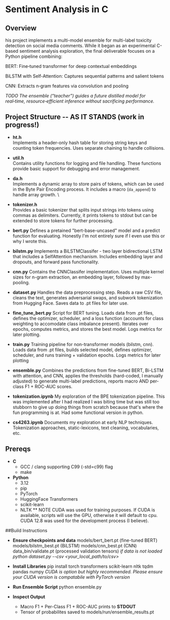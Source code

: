 # Sentiment Analysis in C

## Overview

his project implements a multi-model ensemble for multi-label toxicity detection on social media comments. While it began as an experimental C-based sentiment analysis exploration, the final deliverable focuses on a Python pipeline combining:

BERT: Fine‑tuned transformer for deep contextual embeddings

BiLSTM with Self-Attention: Captures sequential patterns and salient tokens

CNN: Extracts n‑gram features via convolution and pooling

  *TODO The ensemble (“teacher”) guides a future distilled model for real‑time, resource‑efficient inference without sacrificing performance.*

## Project Structure -- AS IT STANDS (work in progress!)

- **ht.h**  
  Implements a header-only hash table for storing string keys and counting token frequencies. Uses separate chaining to handle collisions.  
  

- **util.h**  
  Contains utility functions for logging and file handling. These functions provide basic support for debugging and error management.  


- **da.h**  
  Implements a dynamic array to store pairs of tokens, which can be used in the Byte Pair Encoding process. It includes a macro (`da_append`) to handle array growth.  \

- **tokenizer.h**  
  Provides a basic tokenizer that splits input strings into tokens using commas as delimiters. Currently, it prints tokens to stdout but can be extended to store tokens for further processing.

- **bert.py**
    Defines a pretained "bert-base-uncased" model and a predict function for evaluating. Honestly I'm not entirely sure if I even use this or why I wrote this.
  
- **bilstm.py**
    Implements a BiLSTMClassifer - two layer bidirectional LSTM that includes a SelfAttention mechanism. Includes embedding layer and dropouts, and forward pass functionality.
    
- **cnn.py**
    Contains the CNNClassifer implementation. Uses multiple kernel sizes for n-gram extraction, an embedding layer, followed by max-pooling.
  
- **dataset.py**
    Handles the data preprocessing step. Reads a raw CSV file, cleans the text, generates adversarial swaps, and subwork tokenization from Hugging Face. Saves data to .pt files for later use.
  
- **fine_tune_bert.py**
    Script for BERT tuning. Loads data from .pt files, defines the optimizer, scheduler, and a loss function (accounts for class weighting to accomodate class imbalance present). Iterates over epochs, computes metrics, and stores the best model. Logs metrics for later plotting. 

- **train.py**
    Training pipeline for non-transformer models (bilstm, cnn). Loads data from .pt files, builds selected model, defines optimizer, scheduler, and runs training + validation epochs. Logs metrics for later plotting
  
- **ensemble.py**
    Combines the predictions from fine-tuned BERT, Bi-LSTM with attention, and CNN, applies the thresholds (hard-coded, I manually adjusted) to generate multi-label predictions, reports macro AND per-class F1 + ROC-AUC scores.



- **tokenization.ipynb**
    My exploration of the BPE tokenization pipeline. This was implemented after I had realized I was biting time but was still too stubborn to give up doing things from scratch because that's where the fun programming is at. Had some functional version in python.
  
- **cs4263.ipynb**
    Documents my exploration at early NLP techniques. Tokenization approaches, static-lexicons, text cleaning, vocabularies, etc. 

## Prereqs
- **C**
    - GCC / clang supporting C99 (-std=c99) flag
    - make
- **Python**
  - 3.12
  - pip
  - PyTorch
  - HuggingFace Transformers
  - scikit-learn
  - NLTK
  ** NOTE CUDA was used for training purposes. If CUDA is available, scripts will use the GPU, otherwise it will default to cpu. CUDA 12.8 was used for the development process (I believe).

##Build Instructions
- **Ensure checkpoints and data**
    models/bert_bert.pt (fine-tuned BERT)
    models/bilstm_best.pt (BiLSTM)
    models/cnn_best.pt    (CNN)
    data_bin/validate.pt  (processed validation tensors)
      *if data is not loaded*
        *python dataset.py --csv <your_local_path/to/csv>*
   
- **Install Libraries**
    pip install torch transformers scikit-learn nltk tqdm pandas numpy
      *CUDA is option but highly recommended. Please ensure your CUDA version is compatabile with PyTorch version*

- **Run Ensemble Script**
    python ensemble.py

- **Inspect Output**
    - Macro F1 + Per-Class F1 + ROC-AUC prints to **STDOUT**
    - Tensor of probabilites saved to
        models/run/ensemble_results.pt
      

    
